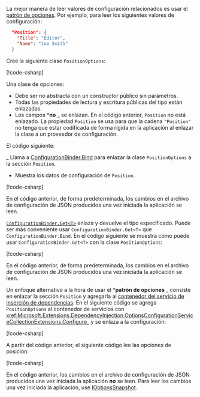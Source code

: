 La mejor manera de leer valores de configuración relacionados es usar el [patrón de opciones](xref:fundamentals/configuration/options). Por ejemplo, para leer los siguientes valores de configuración:

```json
  "Position": {
    "Title": "Editor",
    "Name": "Joe Smith"
  }
```

Cree la siguiente clase `PositionOptions`:

[!code-csharp[](~/fundamentals/configuration/index/samples/3.x/ConfigSample/Options/PositionOptions.cs?name=snippet)]

Una clase de opciones:

* Debe ser no abstracta con un constructor público sin parámetros.
* Todas las propiedades de lectura y escritura públicas del tipo están enlazadas.
* Los campos ***no** _ se enlazan. En el código anterior, `Position` no está enlazado. La propiedad `Position` se usa para que la cadena `"Position"` no tenga que estar codificada de forma rígida en la aplicación al enlazar la clase a un proveedor de configuración.

El código siguiente:

_ Llama a [ConfigurationBinder.Bind](xref:Microsoft.Extensions.Configuration.ConfigurationBinder.Bind*) para enlazar la clase `PositionOptions` a la sección `Position`.
* Muestra los datos de configuración de `Position`.

[!code-csharp[](~/fundamentals/configuration/index/samples/3.x/ConfigSample/Pages/Test22.cshtml.cs?name=snippet)]

En el código anterior, de forma predeterminada, los cambios en el archivo de configuración de JSON producidos una vez iniciada la aplicación se leen.

[`ConfigurationBinder.Get<T>`](xref:Microsoft.Extensions.Configuration.ConfigurationBinder.Get*) enlaza y devuelve el tipo especificado. Puede ser más conveniente usar `ConfigurationBinder.Get<T>` que `ConfigurationBinder.Bind`. En el código siguiente se muestra cómo puede usar `ConfigurationBinder.Get<T>` con la clase `PositionOptions`:

[!code-csharp[](~/fundamentals/configuration/index/samples/3.x/ConfigSample/Pages/Test21.cshtml.cs?name=snippet)]

En el código anterior, de forma predeterminada, los cambios en el archivo de configuración de JSON producidos una vez iniciada la aplicación se leen.

Un enfoque alternativo a la hora de usar el ***patrón de opciones** _ consiste en enlazar la sección `Position` y agregarla al [contenedor del servicio de inserción de dependencias](xref:fundamentals/dependency-injection). En el siguiente código se agrega `PositionOptions` al contenedor de servicios con <xref:Microsoft.Extensions.DependencyInjection.OptionsConfigurationServiceCollectionExtensions.Configure_> y se enlaza a la configuración:

[!code-csharp[](~/fundamentals/configuration/index/samples/3.x/ConfigSample/Startup.cs?name=snippet)]

A partir del código anterior, el siguiente código lee las opciones de posición:

[!code-csharp[](~/fundamentals/configuration/index/samples/3.x/ConfigSample/Pages/Test2.cshtml.cs?name=snippet)]

En el código anterior, los cambios en el archivo de configuración de JSON producidos una vez iniciada la aplicación ***no*** se leen. Para leer los cambios una vez iniciada la aplicación, use [IOptionsSnapshot](xref:fundamentals/configuration/options#ios).
